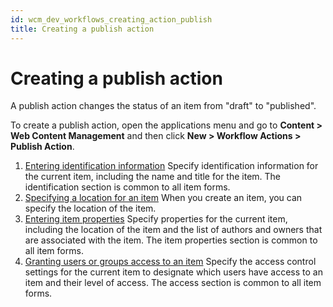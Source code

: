 ```yaml
---
id: wcm_dev_workflows_creating_action_publish
title: Creating a publish action
---
```


# Creating a publish action


A publish action changes the status of an item from "draft" to "published".

To create a publish action, open the applications menu and go to **Content > Web Content Management** and then click **New > Workflow Actions > Publish Action**.

1.  [Entering identification information](../../content_management_artifacts/common/items_id.md)
Specify identification information for the current item, including the name and title for the item. The identification section is common to all item forms.
2.  [Specifying a location for an item](../../content_management_artifacts/common/items_location.md)
When you create an item, you can specify the location of the item.
3.  [Entering item properties](../../content_management_artifacts/common/items_props.md)
Specify properties for the current item, including the location of the item and the list of authors and owners that are associated with the item. The item properties section is common to all item forms.
4.  [Granting users or groups access to an item](../../content_management_artifacts/common/grant_access.md)
Specify the access control settings for the current item to designate which users have access to an item and their level of access. The access section is common to all item forms.


